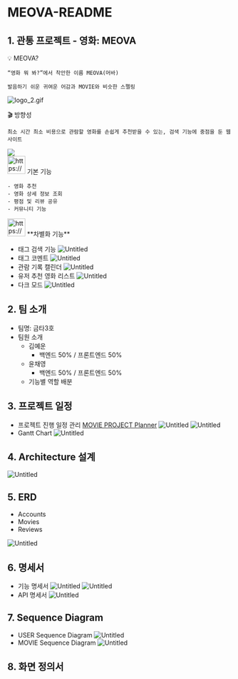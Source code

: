 # MEOVA-README

## 1. 관통 프로젝트 - 영화: MEOVA

<aside>
    💡 MEOVA?

    “영화 뭐 봐?”에서 착안한 이름 MEOVA(머바)

    발음하기 쉬운 귀여운 어감과 MOVIE와 비슷한 스펠링

</aside>

![logo_2.gif](README/logo_2.gif)

<aside>
    🎬 방향성

    최소 시간 최소 비용으로 관람할 영화를 손쉽게 추천받을 수 있는, 검색 기능에 중점을 둔 웹사이트

<img  src="README/Untitled.png"/>

</aside>

<aside>
    <img src="https://www.notion.so/icons/gear_gray.svg" alt="https://www.notion.so/icons/gear_gray.svg" width="40px" /> 기본 기능

    - 영화 추천
    - 영화 상세 정보 조회
    - 평점 및 리뷰 공유
    - 커뮤니티 기능
</aside>

<aside>
<img src="https://www.notion.so/icons/gear_gray.svg" alt="https://www.notion.so/icons/gear_gray.svg" width="40px" /> **차별화 기능**

- 태그 검색 기능
  ![Untitled](README/Untitled%201.png)
- 태그 코멘트
  ![Untitled](README/Untitled%202.png)
- 관람 기록 캘린더
  ![Untitled](README/Untitled%203.png)
- 유저 추천 영화 리스트
  ![Untitled](README/Untitled%204.png)
- 다크 모드
  ![Untitled](README/Untitled%205.png)

</aside>

## 2. 팀 소개

- 팀명: 금타3호
- 팀원 소개
  - 김예운
    - 백엔드 50% / 프론트엔드 50%
  - 윤채영
    - 백엔드 50% / 프론트엔드 50%
  - 기능별 역할 배분

## 3. 프로젝트 일정

- 프로젝트 진행 일정 관리
  [MOVIE PROJECT Planner](https://www.notion.so/MOVIE-PROJECT-Planner-be50932544b04fb79015b65a4619f4d1?pvs=21)
  ![Untitled](README/Untitled%206.png)
  ![Untitled](README/Untitled%207.png)
- Gantt Chart
  ![Untitled](README/Untitled%208.png)

## 4. Architecture 설계

![Untitled](README/Untitled%209.png)

## 5. ERD

- Accounts
- Movies
- Reviews

![Untitled](README/Untitled%2010.png)

## 6. 명세서

- 기능 명세서
  ![Untitled](README/Untitled%2011.png)
  ![Untitled](README/Untitled%2012.png)
- API 명세서
  ![Untitled](README/Untitled%2013.png)

## 7. Sequence Diagram

- USER Sequence Diagram
  ![Untitled](README/Untitled%2014.png)
- MOVIE Sequence Diagram
  ![Untitled](README/Untitled%2015.png)

## 8. 화면 정의서
